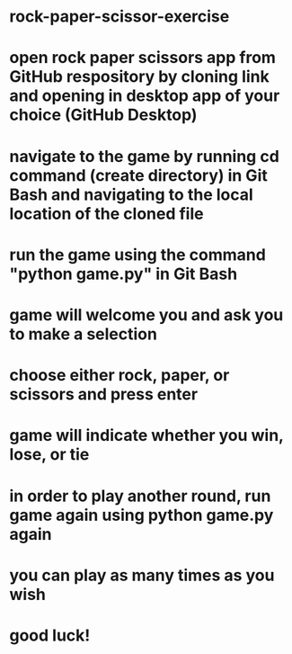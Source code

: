 # rock-paper-scissor-exercise
# open rock paper scissors app from GitHub respository by cloning link and opening in desktop app of your choice (GitHub Desktop)
# navigate to the game by running cd command (create directory) in Git Bash and navigating to the local location of the cloned file
# run the game using the command "python game.py" in Git Bash
# game will welcome you and ask you to make a selection
# choose either rock, paper, or scissors and press enter
# game will indicate whether you win, lose, or tie
# in order to play another round, run game again using python game.py again
# you can play as many times as you wish
# good luck!